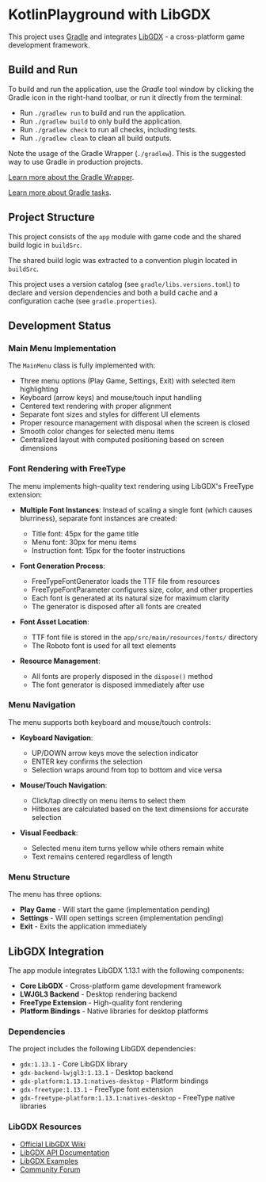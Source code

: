 # KotlinPlayground with LibGDX

This project uses [Gradle](https://gradle.org/) and integrates [LibGDX](https://libgdx.com/) - a cross-platform game development framework.

## Build and Run

To build and run the application, use the *Gradle* tool window by clicking the Gradle icon in the right-hand toolbar,
or run it directly from the terminal:

* Run `./gradlew run` to build and run the application.
* Run `./gradlew build` to only build the application.
* Run `./gradlew check` to run all checks, including tests.
* Run `./gradlew clean` to clean all build outputs.

Note the usage of the Gradle Wrapper (`./gradlew`).
This is the suggested way to use Gradle in production projects.

[Learn more about the Gradle Wrapper](https://docs.gradle.org/current/userguide/gradle_wrapper.html).

[Learn more about Gradle tasks](https://docs.gradle.org/current/userguide/command_line_interface.html#common_tasks).

## Project Structure

This project consists of the `app` module with game code and the shared build logic in `buildSrc`.

The shared build logic was extracted to a convention plugin located in `buildSrc`.

This project uses a version catalog (see `gradle/libs.versions.toml`) to declare and version dependencies
and both a build cache and a configuration cache (see `gradle.properties`).

## Development Status

### Main Menu Implementation

The `MainMenu` class is fully implemented with:

* Three menu options (Play Game, Settings, Exit) with selected item highlighting
* Keyboard (arrow keys) and mouse/touch input handling
* Centered text rendering with proper alignment
* Separate font sizes and styles for different UI elements
* Proper resource management with disposal when the screen is closed
* Smooth color changes for selected menu items
* Centralized layout with computed positioning based on screen dimensions

### Font Rendering with FreeType

The menu implements high-quality text rendering using LibGDX's FreeType extension:

* **Multiple Font Instances**: Instead of scaling a single font (which causes blurriness), separate font instances are created:
  * Title font: 45px for the game title
  * Menu font: 30px for menu items
  * Instruction font: 15px for the footer instructions
  
* **Font Generation Process**:
  * FreeTypeFontGenerator loads the TTF file from resources
  * FreeTypeFontParameter configures size, color, and other properties
  * Each font is generated at its natural size for maximum clarity
  * The generator is disposed after all fonts are created

* **Font Asset Location**:
  * TTF font file is stored in the `app/src/main/resources/fonts/` directory
  * The Roboto font is used for all text elements

* **Resource Management**:
  * All fonts are properly disposed in the `dispose()` method
  * The font generator is disposed immediately after use

### Menu Navigation

The menu supports both keyboard and mouse/touch controls:

* **Keyboard Navigation**:
  * UP/DOWN arrow keys move the selection indicator
  * ENTER key confirms the selection
  * Selection wraps around from top to bottom and vice versa
  
* **Mouse/Touch Navigation**:
  * Click/tap directly on menu items to select them
  * Hitboxes are calculated based on the text dimensions for accurate selection

* **Visual Feedback**:
  * Selected menu item turns yellow while others remain white
  * Text remains centered regardless of length

### Menu Structure

The menu has three options:
* **Play Game** - Will start the game (implementation pending)
* **Settings** - Will open settings screen (implementation pending)
* **Exit** - Exits the application immediately

## LibGDX Integration

The app module integrates LibGDX 1.13.1 with the following components:

* **Core LibGDX** - Cross-platform game development framework
* **LWJGL3 Backend** - Desktop rendering backend
* **FreeType Extension** - High-quality font rendering
* **Platform Bindings** - Native libraries for desktop platforms

### Dependencies

The project includes the following LibGDX dependencies:
* `gdx:1.13.1` - Core LibGDX library
* `gdx-backend-lwjgl3:1.13.1` - Desktop backend
* `gdx-platform:1.13.1:natives-desktop` - Platform bindings
* `gdx-freetype:1.13.1` - FreeType font extension
* `gdx-freetype-platform:1.13.1:natives-desktop` - FreeType native libraries

### LibGDX Resources

* [Official LibGDX Wiki](https://github.com/libgdx/libgdx/wiki)
* [LibGDX API Documentation](https://libgdx.badlogicgames.com/ci/nightlies/docs/api/)
* [LibGDX Examples](https://github.com/libgdx/libgdx/wiki/A-simple-game)
* [Community Forum](https://discord.gg/libgdx)